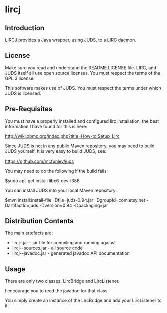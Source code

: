 lircj
=====

Introduction
------------

LIRCJ provides a Java wrapper, using JUDS, to a LIRC daemon.

License
-------

Make sure you read and understand the README.LICENSE file. LIRC, and JUDS itself all use open source licenses. You must respect the terms of the GPL 3 license.

This software makes use of JUDS. You must respect the terms under which JUDS is licensed.

Pre-Requisites
--------------

You must have a properly installed and configured lirc installation, the best information I have found for this is here:

http://wiki.xbmc.org/index.php?title=How-to:Setup_Lirc

Since JUDS is not in any public Maven repository, you may need to build JUDS yourself. It is very easy to build JUDS, see:

https://github.com/mcfunley/juds

You may need to do the following if the build fails:

$sudo apt-get install libc6-dev-i386

You can install JUDS into your local Maven repository:

$mvn install:install-file -Dfile=juds-0.94.jar -DgroupId=com.etsy.net -DartifactId=juds -Dversion=0.94 -Dpackaging=jar

Distribution Contents
---------------------

The main artefacts are:

 * lircj-<version>.jar           - jar file for compiling and running against
 * lircj-<version>-sources.jar   - all source code
 * lircj-<version>-javadoc.jar   - generated javadoc API documentation

Usage
-----

There are only two classes, LircBridge and LircListener.

I encourage you to read the javadoc for that class.

You simply create an instance of the LircBridge and add your LircListener to it.
